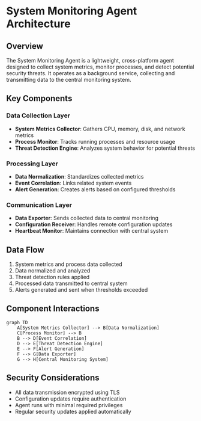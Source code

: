 # System Monitoring Agent Architecture

## Overview

The System Monitoring Agent is a lightweight, cross-platform agent designed to collect system metrics, monitor processes, and detect potential security threats. It operates as a background service, collecting and transmitting data to the central monitoring system.

## Key Components

### Data Collection Layer

- **System Metrics Collector**: Gathers CPU, memory, disk, and network metrics
- **Process Monitor**: Tracks running processes and resource usage
- **Threat Detection Engine**: Analyzes system behavior for potential threats

### Processing Layer

- **Data Normalization**: Standardizes collected metrics
- **Event Correlation**: Links related system events
- **Alert Generation**: Creates alerts based on configured thresholds

### Communication Layer

- **Data Exporter**: Sends collected data to central monitoring
- **Configuration Receiver**: Handles remote configuration updates
- **Heartbeat Monitor**: Maintains connection with central system

## Data Flow

1. System metrics and process data collected
2. Data normalized and analyzed
3. Threat detection rules applied
4. Processed data transmitted to central system
5. Alerts generated and sent when thresholds exceeded

## Component Interactions

```mermaid
graph TD
    A[System Metrics Collector] --> B[Data Normalization]
    C[Process Monitor] --> B
    B --> D[Event Correlation]
    D --> E[Threat Detection Engine]
    E --> F[Alert Generation]
    F --> G[Data Exporter]
    G --> H[Central Monitoring System]
```

## Security Considerations

- All data transmission encrypted using TLS
- Configuration updates require authentication
- Agent runs with minimal required privileges
- Regular security updates applied automatically
